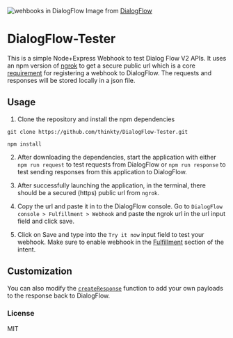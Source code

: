 ![wehbooks in DialogFlow](https://cloud.google.com/dialogflow/docs/images/fulfillment-flow.svg)
Image from [DialogFlow](https://cloud.google.com/dialogflow/docs/fulfillment-overview)

# DialogFlow-Tester
This is a simple Node+Express Webhook to test Dialog Flow V2 APIs.
It uses an npm version of [ngrok](https://ngrok.com/) to get a secure public url which is a core [requirement](https://cloud.google.com/dialogflow/docs/fulfillment-webhook#requirements) for registering a webhook to DialogFlow.
The requests and responses will be stored locally in a json file.

## Usage
1. Clone the repository and install the npm dependencies

```
git clone https://github.com/thinkty/DialogFlow-Tester.git
```

```
npm install
```
2. After downloading the dependencies, start the application with either `npm run request` to test requests from DialogFlow or `npm run response` to test sending responses from this application to DialogFlow.

3. After successfully launching the application, in the terminal, there should be a secured (https) public url from `ngrok`.

4. Copy the url and paste it in to the DialogFlow console. Go to `DialogFlow console > Fulfillment > Webhook` and paste the ngrok url in the url input field and click save.

5. Click on Save and type into the `Try it now` input field to test your webhook. Make sure to enable webhook in the [Fulfillment](https://cloud.google.com/dialogflow/docs/fulfillment-overview) section of the intent.

## Customization
You can also modify the [`createResponse`](https://github.com/thinkty/DialogFlow-Tester/blob/dfd2195a25698fe6f9be728d7dd42d1b8cc2bcc0/src/requestHandler.js#L60) function to add your own payloads to the response back to DialogFlow.

### License
MIT
